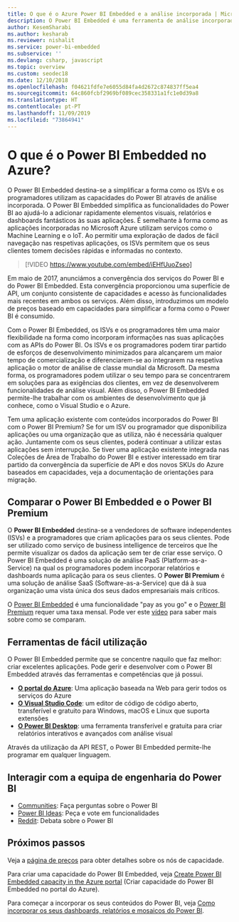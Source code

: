 ```yaml
---
title: O que é o Azure Power BI Embedded e a análise incorporada | Microsoft Docs
description: O Power BI Embedded é uma ferramenta de análise incorporada que se destina a simplificar a forma como os ISVs e os programadores utilizam as capacidades do Power BI, ajudando-os a adicionar rapidamente elementos visuais, relatórios e dashboards fantásticos às suas aplicações. Saiba como utilizar software de análise incorporada, ferramentas de análise incorporada ou ferramentas de business intelligence incorporada através do Power BI Embedded.
author: KesemSharabi
ms.author: kesharab
ms.reviewer: nishalit
ms.service: power-bi-embedded
ms.subservice: ''
ms.devlang: csharp, javascript
ms.topic: overview
ms.custom: seodec18
ms.date: 12/10/2018
ms.openlocfilehash: f04621fdfe7e6055d84fa4d2672c874837ff5ea4
ms.sourcegitcommit: 64c860fcbf2969bf089cec358331a1fc1e0d39a8
ms.translationtype: HT
ms.contentlocale: pt-PT
ms.lasthandoff: 11/09/2019
ms.locfileid: "73864941"
---
```

# <a name="what-is-power-bi-embedded-in-azure"></a>O que é o Power BI Embedded no Azure?

O Power BI Embedded destina-se a simplificar a forma como os ISVs e os programadores utilizam as capacidades do Power BI através de análise incorporada. O Power BI Embedded simplifica as funcionalidades do Power BI ao ajudá-lo a adicionar rapidamente elementos visuais, relatórios e dashboards fantásticos às suas aplicações. É semelhante à forma como as aplicações incorporadas no Microsoft Azure utilizam serviços como o Machine Learning e o IoT. Ao permitir uma exploração de dados de fácil navegação nas respetivas aplicações, os ISVs permitem que os seus clientes tomem decisões rápidas e informadas no contexto.

> [!VIDEO https://www.youtube.com/embed/iEHfUuoZseo]

Em maio de 2017, anunciámos a convergência dos serviços do Power BI e do Power BI Embedded. Esta convergência proporcionou uma superfície de API, um conjunto consistente de capacidades e acesso às funcionalidades mais recentes em ambos os serviços. Além disso, introduzimos um modelo de preços baseado em capacidades para simplificar a forma como o Power BI é consumido.

Com o Power BI Embedded, os ISVs e os programadores têm uma maior flexibilidade na forma como incorporam informações nas suas aplicações com as APIs do Power BI. Os ISVs e os programadores podem tirar partido de esforços de desenvolvimento minimizados para alcançarem um maior tempo de comercialização e diferenciarem-se ao integrarem na respetiva aplicação o motor de análise de classe mundial da Microsoft. Da mesma forma, os programadores podem utilizar o seu tempo para se concentrarem em soluções para as exigências dos clientes, em vez de desenvolverem funcionalidades de análise visual. Além disso, o Power BI Embedded permite-lhe trabalhar com os ambientes de desenvolvimento que já conhece, como o Visual Studio e o Azure.

Tem uma aplicação existente com conteúdos incorporados do Power BI com o Power BI Premium? Se for um ISV ou programador que disponibiliza aplicações ou uma organização que as utiliza, não é necessária qualquer ação. Juntamente com os seus clientes, poderá continuar a utilizar estas aplicações sem interrupção. Se tiver uma aplicação existente integrada nas Coleções de Área de Trabalho do Power BI e estiver interessado em tirar partido da convergência da superfície de API e dos novos SKUs do Azure baseados em capacidades, veja a documentação de orientações para migração.

## <a name="comparing-power-bi-embedded-with-power-bi-premium"></a>Comparar o Power BI Embedded e o Power BI Premium

O **Power BI Embedded** destina-se a vendedores de software independentes (ISVs) e a programadores que criam aplicações para os seus clientes. Pode ser utilizado como serviço de business intelligence de terceiros que lhe permite visualizar os dados da aplicação sem ter de criar esse serviço. O Power BI Embedded é uma solução de análise PaaS (Platform-as-a-Service) na qual os programadores podem incorporar relatórios e dashboards numa aplicação para os seus clientes. O **Power BI Premium** é uma solução de análise SaaS (Software-as-a-Service) que dá à sua organização uma vista única dos seus dados empresariais mais críticos. 

O [Power BI Embedded](https://azure.microsoft.com/pricing/details/power-bi-embedded/) é uma funcionalidade "pay as you go" e o [Power BI Premium](https://powerbi.microsoft.com/calculator/) requer uma taxa mensal. Pode ver este [vídeo](https://www.youtube.com/watch?v=0y2oJikC6Xc&t=0s&list=PLv2BtOtLblH1dQPV49Ni12olDcUoW-GEl&index=3) para saber mais sobre como se comparam.

## <a name="easy-to-use-tools"></a>Ferramentas de fácil utilização

O Power BI Embedded permite que se concentre naquilo que faz melhor: criar excelentes aplicações. Pode gerir e desenvolver com o Power BI Embedded através das ferramentas e competências que já possui.

* [**O portal do Azure**](https://portal.azure.com/): Uma aplicação baseada na Web para gerir todos os serviços do Azure
* [**O Visual Studio Code**](https://code.visualstudio.com/docs): um editor de código de código aberto, transferível e gratuito para Windows, macOS e Linux que suporta extensões
* [**O Power BI Desktop**](https://powerbi.microsoft.com/desktop/): uma ferramenta transferível e gratuita para criar relatórios interativos e avançados com análise visual

Através da utilização da API REST, o Power BI Embedded permite-lhe programar em qualquer linguagem.

## <a name="engage-with-the-power-bi-engineering-team"></a>Interagir com a equipa de engenharia do Power BI

* [Communities](https://community.powerbi.com/): Faça perguntas sobre o Power BI
* [Power BI Ideas](https://ideas.powerbi.com): Peça e vote em funcionalidades
* [Reddit](https://www.reddit.com/r/PowerBI/): Debata sobre o Power BI

## <a name="next-steps"></a>Próximos passos

Veja a [página de preços](https://azure.microsoft.com/pricing/details/power-bi-embedded/) para obter detalhes sobre os nós de capacidade.

Para criar uma capacidade do Power BI Embedded, veja [Create Power BI Embedded capacity in the Azure portal](azure-pbie-create-capacity.md) (Criar capacidade do Power BI Embedded no portal do Azure).

Para começar a incorporar os seus conteúdos do Power BI, veja [Como incorporar os seus dashboards, relatórios e mosaicos do Power BI](https://powerbi.microsoft.com/documentation/powerbi-developer-embedding-content/).
